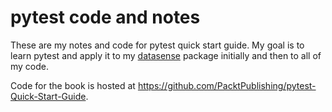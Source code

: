 # pytest code and notes

These are my notes and code for pytest quick start guide. My goal is to learn pytest and apply it to my [datasense](https://github.com/gillespilon/datasense) package initially and then to all of my code.

Code for the book is hosted at https://github.com/PacktPublishing/pytest-Quick-Start-Guide.
